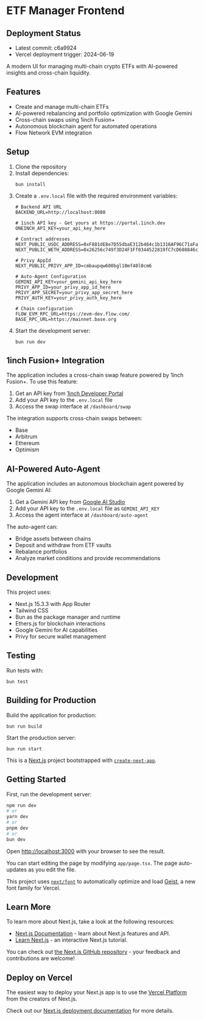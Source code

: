 # ETF Manager Frontend

## Deployment Status
- Latest commit: c6a9924
- Vercel deployment trigger: 2024-06-19

A modern UI for managing multi-chain crypto ETFs with AI-powered insights and cross-chain liquidity.

## Features

- Create and manage multi-chain ETFs
- AI-powered rebalancing and portfolio optimization with Google Gemini
- Cross-chain swaps using 1inch Fusion+
- Autonomous blockchain agent for automated operations
- Flow Network EVM integration

## Setup

1. Clone the repository
2. Install dependencies:
   ```
   bun install
   ```
3. Create a `.env.local` file with the required environment variables:
   ```
   # Backend API URL
   BACKEND_URL=http://localhost:8080
   
   # 1inch API key - Get yours at https://portal.1inch.dev
   ONEINCH_API_KEY=your_api_key_here
   
   # Contract addresses
   NEXT_PUBLIC_USDC_ADDRESS=0xF881dE8e7D55dbaE312b464c1b1316AF96C71aFa
   NEXT_PUBLIC_WETH_ADDRESS=0x26256c749f3D24F1Ff0344522819fC7cD608846c

   # Privy AppId
   NEXT_PUBLIC_PRIVY_APP_ID=cmbaupqw600bgl10mf40l0cm6
   
   # Auto-Agent Configuration
   GEMINI_API_KEY=your_gemini_api_key_here
   PRIVY_APP_ID=your_privy_app_id_here
   PRIVY_APP_SECRET=your_privy_app_secret_here
   PRIVY_AUTH_KEY=your_privy_auth_key_here
   
   # Chain configuration
   FLOW_EVM_RPC_URL=https://evm-dev.flow.com/
   BASE_RPC_URL=https://mainnet.base.org
   ```
4. Start the development server:
   ```
   bun run dev
   ```

## 1inch Fusion+ Integration

The application includes a cross-chain swap feature powered by 1inch Fusion+. To use this feature:

1. Get an API key from [1inch Developer Portal](https://portal.1inch.dev)
2. Add your API key to the `.env.local` file
3. Access the swap interface at `/dashboard/swap`

The integration supports cross-chain swaps between:
- Base
- Arbitrum
- Ethereum
- Optimism

## AI-Powered Auto-Agent

The application includes an autonomous blockchain agent powered by Google Gemini AI:

1. Get a Gemini API key from [Google AI Studio](https://ai.google.dev/)
2. Add your API key to the `.env.local` file as `GEMINI_API_KEY`
3. Access the agent interface at `/dashboard/auto-agent`

The auto-agent can:
- Bridge assets between chains
- Deposit and withdraw from ETF vaults
- Rebalance portfolios
- Analyze market conditions and provide recommendations

## Development

This project uses:
- Next.js 15.3.3 with App Router
- Tailwind CSS
- Bun as the package manager and runtime
- Ethers.js for blockchain interactions
- Google Gemini for AI capabilities
- Privy for secure wallet management

## Testing

Run tests with:
```
bun test
```

## Building for Production

Build the application for production:
```
bun run build
```

Start the production server:
```
bun run start
```

This is a [Next.js](https://nextjs.org) project bootstrapped with [`create-next-app`](https://nextjs.org/docs/app/api-reference/cli/create-next-app).

## Getting Started

First, run the development server:

```bash
npm run dev
# or
yarn dev
# or
pnpm dev
# or
bun dev
```

Open [http://localhost:3000](http://localhost:3000) with your browser to see the result.

You can start editing the page by modifying `app/page.tsx`. The page auto-updates as you edit the file.

This project uses [`next/font`](https://nextjs.org/docs/app/building-your-application/optimizing/fonts) to automatically optimize and load [Geist](https://vercel.com/font), a new font family for Vercel.

## Learn More

To learn more about Next.js, take a look at the following resources:

- [Next.js Documentation](https://nextjs.org/docs) - learn about Next.js features and API.
- [Learn Next.js](https://nextjs.org/learn) - an interactive Next.js tutorial.

You can check out [the Next.js GitHub repository](https://github.com/vercel/next.js) - your feedback and contributions are welcome!

## Deploy on Vercel

The easiest way to deploy your Next.js app is to use the [Vercel Platform](https://vercel.com/new?utm_medium=default-template&filter=next.js&utm_source=create-next-app&utm_campaign=create-next-app-readme) from the creators of Next.js.

Check out our [Next.js deployment documentation](https://nextjs.org/docs/app/building-your-application/deploying) for more details.
